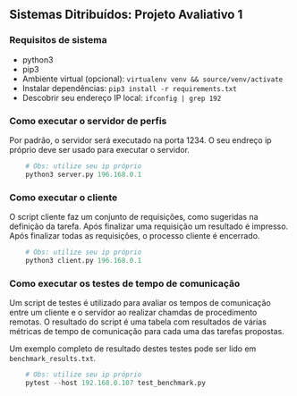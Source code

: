 ## Sistemas Ditribuídos: Projeto Avaliativo 1


### Requisitos de sistema

- python3
- pip3
- Ambiente virtual (opcional):
`virtualenv venv && source/venv/activate`
- Instalar dependências:
`pip3 install -r requirements.txt`
- Descobrir seu endereço IP local:
`ifconfig | grep 192`

### Como executar o servidor de perfis

Por padrão, o servidor será executado na porta 1234. O seu endreço ip próprio deve ser usado para executar o servidor.
```python
    # Obs: utilize seu ip próprio
    python3 server.py 196.168.0.1
```

### Como executar o cliente

O script cliente faz um conjunto de requisições, como sugeridas na definição da tarefa. Após finalizar uma requisição um resultado é impresso. Após finalizar todas as requisições, o processo cliente é encerrado.

```python
    # Obs: utilize seu ip próprio
    python3 client.py 196.168.0.1
```

### Como executar os testes de tempo de comunicação

Um script de testes é utilizado para avaliar os tempos de comunicação entre um cliente e o servidor ao realizar chamdas de procedimento remotas. O resultado do script é uma tabela com resultados de várias métricas de tempo de comunicação para cada uma das tarefas propostas.

Um exemplo completo de resultado destes testes pode ser lido em `benchmark_results.txt`.

```python
    # Obs: utilize seu ip próprio
    pytest --host 192.168.0.107 test_benchmark.py 
```

